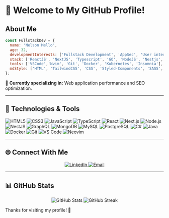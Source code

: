 
# 👋 Welcome to My GitHub Profile!

## About Me

```javascript
const FullstackDev = {
  name: 'Nelson Mello',
  age: 32,
  developmentInterests: ['Fullstack Development', 'AppSec', 'User interfaces', 'API REST'],
  stack: ['ReactJS', 'NextJS', 'Typescript', 'GO', 'NodeJS', 'Nestjs', 'MongoDB', 'mySQL', 'PostgreSQL'],
  tools: ['VSCode','Nvim', 'Git', 'Docker', 'Kubernetes', 'Insomnia'],
  mdStyle: ['HTML', 'TailwindCSS', 'CSS', 'Styled-Components', 'SASS', 'Shadcn']
};
```

🌱 **Currently specializing in:** Web application performance and SEO optimization.

---

## 🔧 Technologies & Tools

![HTML5](https://img.shields.io/badge/HTML5-E34F26?style=for-the-badge&logo=html5&logoColor=white)
![CSS3](https://img.shields.io/badge/CSS3-1572B6?style=for-the-badge&logo=css3&logoColor=white)
![JavaScript](https://img.shields.io/badge/JavaScript-F7DF1E?style=for-the-badge&logo=javascript&logoColor=black)
![TypeScript](https://img.shields.io/badge/TypeScript-3178C6?style=for-the-badge&logo=typescript&logoColor=white)
![React](https://img.shields.io/badge/React-61DAFB?style=for-the-badge&logo=react&logoColor=black)
![Next.js](https://img.shields.io/badge/Next.js-000000?style=for-the-badge&logo=next.js&logoColor=white)
![Node.js](https://img.shields.io/badge/Node.js-339933?style=for-the-badge&logo=node.js&logoColor=white)
![NestJS](https://img.shields.io/badge/NestJS-E0234E?style=for-the-badge&logo=nestjs&logoColor=white)
![GraphQL](https://img.shields.io/badge/GraphQL-E10098?style=for-the-badge&logo=graphql&logoColor=white)
![MongoDB](https://img.shields.io/badge/MongoDB-47A248?style=for-the-badge&logo=mongodb&logoColor=white)
![MySQL](https://img.shields.io/badge/MySQL-4479A1?style=for-the-badge&logo=mysql&logoColor=white)
![PostgreSQL](https://img.shields.io/badge/PostgreSQL-336791?style=for-the-badge&logo=postgresql&logoColor=white)
![C#](https://img.shields.io/badge/C%23-239120?style=for-the-badge&logo=c-sharp&logoColor=white)
![Java](https://img.shields.io/badge/Java-007396?style=for-the-badge&logo=java&logoColor=white)
![Docker](https://img.shields.io/badge/Docker-2496ED?style=for-the-badge&logo=docker&logoColor=white)
![Git](https://img.shields.io/badge/Git-F05032?style=for-the-badge&logo=git&logoColor=white)
![VS Code](https://img.shields.io/badge/VS%20Code-007ACC?style=for-the-badge&logo=visual-studio-code&logoColor=white)
![Neovim](https://img.shields.io/badge/Neovim-57A143?style=for-the-badge&logo=neovim&logoColor=white)

---

## 🌐 Connect With Me

<p align="center">
  <a href="https://www.linkedin.com/in/nelsonmello-eng/">
    <img src="https://img.shields.io/badge/LinkedIn-2867b2?style=for-the-badge&logo=linkedin&logoColor=white" alt="LinkedIn">
  </a>
  <a href="mailto:contato@nelsonmello.com.br">
    <img src="https://img.shields.io/badge/Email-EA4335?style=for-the-badge&logo=gmail&logoColor=white" alt="Email">
  </a>
</p>

---

## 📊 GitHub Stats

<p align="center">
  <img src="https://github-readme-stats.vercel.app/api?username=nellysbr&show_icons=true&theme=radical" alt="GitHub Stats">
  <img src="https://github-readme-streak-stats.herokuapp.com/?user=NelsonMello&theme=radical" alt="GitHub Streak">
</p>


Thanks for visiting my profile! 🙌
